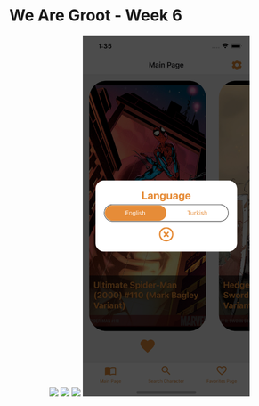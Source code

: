 <h1>We Are Groot - Week 6</h1>
<p align="center">
  <img src="https://media.giphy.com/media/tS2m5Vbv8p8InKoovx/giphy.gif">
  <img src="https://media.giphy.com/media/Jw55mpWQ66IAaQZZfU/giphy.gif">
  <img src="https://media.giphy.com/media/41MHJCiDGpTtTZolzN/giphy.gif">
  <img src="https://github.com/patika-128-react-native-bootcamp/week_6-we-are-groot/blob/master/ss/Simulator%20Screen%20Shot%20-%20iPhone%2013%20-%202021-12-30%20at%2001.35.16.png" width="300">
</p>
